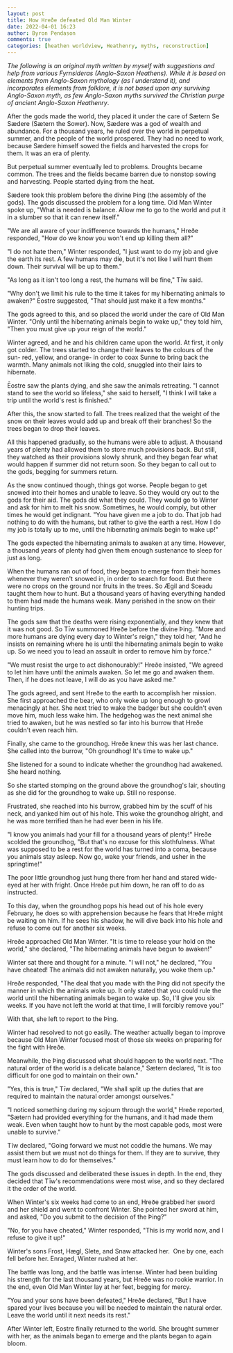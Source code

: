 ```yaml
---
layout: post
title: How Hreðe defeated Old Man Winter
date: 2022-04-01 16:23
author: Byron Pendason
comments: true
categories: [heathen worldview, Heathenry, myths, reconstruction]
---
```

<!-- wp:paragraph -->
<p><em>The following is an original myth written by myself with suggestions and help from various Fyrnsideras (Anglo-Saxon Heathens). While it is based on elements from Anglo-Saxon mythology (as I understand it), and incorporates elements from folklore, it is not based upon any surviving Anglo-Saxon myth, as few Anglo-Saxon myths survived the Christian purge of ancient Anglo-Saxon Heathenry</em>.</p>
<!-- /wp:paragraph -->

<!-- wp:paragraph -->
<p>After the gods made the world, they placed it under the care of Sætern Se Sædere (Sætern the Sower). Now, Sædere was a god of wealth and abundance. For a thousand years, he ruled over the world in perpetual summer, and the people of the world prospered. They had no need to work, because Sædere himself sowed the fields and harvested the crops for them. It was an era of plenty.</p>
<!-- /wp:paragraph -->

<!-- wp:paragraph -->
<p>But perpetual summer eventually led to problems. Droughts became common. The trees and the fields became barren due to nonstop sowing and harvesting. People started dying from the heat.</p>
<!-- /wp:paragraph -->

<!-- wp:paragraph -->
<p>Sædere took this problem before the divine Þing (the assembly of the gods). The gods discussed the problem for a long time. Old Man Winter spoke up, "What is needed is balance. Allow me to go to the world and put it in a slumber so that it can renew itself."</p>
<!-- /wp:paragraph -->

<!-- wp:paragraph -->
<p>"We are all aware of your indifference towards the humans," Hreðe responded, "How do we know you won't end up killing them all?"</p>
<!-- /wp:paragraph -->

<!-- wp:paragraph -->
<p>"I do not hate them," Winter responded, "I just want to do my job and give the earth its rest. A few humans may die, but it's not like I will hunt them down. Their survival will be up to them."</p>
<!-- /wp:paragraph -->

<!-- wp:paragraph -->
<p>"As long as it isn't too long a rest, the humans will be fine," Tīw said.</p>
<!-- /wp:paragraph -->

<!-- wp:paragraph -->
<p>"Why don't we limit his rule to the time it takes for my hibernating animals to awaken?" Ēostre suggested, "That should just make it a few months."</p>
<!-- /wp:paragraph -->

<!-- wp:paragraph -->
<p>The gods agreed to this, and so placed the world under the care of Old Man Winter. "Only until the hibernating animals begin to wake up," they told him, "Then you must give up your reign of the world."</p>
<!-- /wp:paragraph -->

<!-- wp:paragraph -->
<p>Winter agreed, and he and his children came upon the world. At first, it only got colder. The trees started to change their leaves to the colours of the sun- red, yellow, and orange- in order to coax Sunne to bring back the warmth. Many animals not liking the cold, snuggled into their lairs to hibernate.</p>
<!-- /wp:paragraph -->

<!-- wp:paragraph -->
<p>Ēostre saw the plants dying, and she saw the animals retreating. "I cannot stand to see the world so lifeless," she said to herself, "I think I will take a trip until the world's rest is finished."</p>
<!-- /wp:paragraph -->

<!-- wp:paragraph -->
<p>After this, the snow started to fall. The trees realized that the weight of the snow on their leaves would add up and break off their branches! So the trees began to drop their leaves.</p>
<!-- /wp:paragraph -->

<!-- wp:paragraph -->
<p>All this happened gradually, so the humans were able to adjust. A thousand years of plenty had allowed them to store much provisions back. But still, they watched as their provisions slowly shrunk, and they began fear what would happen if summer did not return soon. So they began to call out to the gods, begging for summers return.</p>
<!-- /wp:paragraph -->

<!-- wp:paragraph -->
<p>As the snow continued though, things got worse. People began to get snowed into their homes and unable to leave. So they would cry out to the gods for their aid. The gods did what they could. They would go to Winter and ask for him to melt his snow. Sometimes, he would comply, but other times he would get indignant. "You have given me a job to do. That job had nothing to do with the humans, but rather to give the earth a rest. How I do my job is totally up to me, until the hibernating animals begin to wake up!"</p>
<!-- /wp:paragraph -->

<!-- wp:paragraph -->
<p>The gods expected the hibernating animals to awaken at any time. However, a thousand years of plenty had given them enough sustenance to sleep for just as long.</p>
<!-- /wp:paragraph -->

<!-- wp:paragraph -->
<p>When the humans ran out of food, they began to emerge from their homes whenever they weren't snowed in, in order to search for food. But there were no crops on the ground nor fruits in the trees. So Ægil and Sceadu taught them how to hunt. But a thousand years of having everything handed to them had made the humans weak. Many perished in the snow on their hunting trips.</p>
<!-- /wp:paragraph -->

<!-- wp:paragraph -->
<p>The gods saw that the deaths were rising exponentially, and they knew that it was not good. So Tīw summoned Hreðe before the divine Þing. "More and more humans are dying every day to Winter's reign," they told her, "And he insists on remaining where he is until the hibernating animals begin to wake up. So we need you to lead an assault in order to remove him by force."</p>
<!-- /wp:paragraph -->

<!-- wp:paragraph -->
<p>"We must resist the urge to act dishonourably!" Hreðe insisted, "We agreed to let him have until the animals awaken. So let me go and awaken them. Then, if he does not leave, I will do as you have asked me."</p>
<!-- /wp:paragraph -->

<!-- wp:paragraph -->
<p>The gods agreed, and sent Hreðe to the earth to accomplish her mission. She first approached the bear, who only woke up long enough to growl menacingly at her. She next tried to wake the badger but she couldn't even move him, much less wake him. The hedgehog was the next animal she tried to awaken, but he was nestled so far into his burrow that Hreðe couldn't even reach him.</p>
<!-- /wp:paragraph -->

<!-- wp:paragraph -->
<p>Finally, she came to the groundhog. Hreðe knew this was her last chance. She called into the burrow, "Oh groundhog! It's time to wake up."</p>
<!-- /wp:paragraph -->

<!-- wp:paragraph -->
<p>She listened for a sound to indicate whether the groundhog had awakened. She heard nothing.</p>
<!-- /wp:paragraph -->

<!-- wp:paragraph -->
<p>So she started stomping on the ground above the groundhog's lair, shouting as she did for the groundhog to wake up. Still no response.</p>
<!-- /wp:paragraph -->

<!-- wp:paragraph -->
<p>Frustrated, she reached into his burrow, grabbed him by the scuff of his neck, and yanked him out of his hole. This woke the groundhog alright, and he was more terrified than he had ever been in his life.</p>
<!-- /wp:paragraph -->

<!-- wp:paragraph -->
<p>"I know you animals had your fill for a thousand years of plenty!" Hreðe scolded the groundhog, "But that's no excuse for this slothfulness. What was supposed to be a rest for the world has turned into a coma, because you animals stay asleep. Now go, wake your friends, and usher in the springtime!"</p>
<!-- /wp:paragraph -->

<!-- wp:paragraph -->
<p>The poor little groundhog just hung there from her hand and stared wide-eyed at her with fright. Once Hreðe put him down, he ran off to do as instructed.</p>
<!-- /wp:paragraph -->

<!-- wp:paragraph -->
<p>To this day, when the groundhog pops his head out of his hole every February, he does so with apprehension because he fears that Hreðe might be waiting on him. If he sees his shadow, he will dive back into his hole and refuse to come out for another six weeks.</p>
<!-- /wp:paragraph -->

<!-- wp:paragraph -->
<p>Hreðe approached Old Man Winter. "It is time to release your hold on the world," she declared, "The hibernating animals have begun to awaken!"</p>
<!-- /wp:paragraph -->

<!-- wp:paragraph -->
<p>Winter sat there and thought for a minute. "I will not," he declared, "You have cheated! The animals did not awaken naturally, you woke them up."</p>
<!-- /wp:paragraph -->

<!-- wp:paragraph -->
<p>Hreðe responded, "The deal that you made with the Þing did not specify the manner in which the animals woke up. It only stated that you could rule the world until the hibernating animals began to wake up. So, I'll give you six weeks. If you have not left the world at that time, I will forcibly remove you!"</p>
<!-- /wp:paragraph -->

<!-- wp:paragraph -->
<p>With that, she left to report to the Þing.</p>
<!-- /wp:paragraph -->

<!-- wp:paragraph -->
<p>Winter had resolved to not go easily. The weather actually began to improve because Old Man Winter focused most of those six weeks on preparing for the fight with Hreðe.</p>
<!-- /wp:paragraph -->

<!-- wp:paragraph -->
<p>Meanwhile, the Þing discussed what should happen to the world next. "The natural order of the world is a delicate balance," Sætern declared, "It is too difficult for one god to maintain on their own."</p>
<!-- /wp:paragraph -->

<!-- wp:paragraph -->
<p>"Yes, this is true," Tīw declared, "We shall split up the duties that are required to maintain the natural order amongst ourselves."</p>
<!-- /wp:paragraph -->

<!-- wp:paragraph -->
<p>"I noticed something during my sojourn through the world," Hreðe reported, "Sætern had provided everything for the humans, and it had made them weak. Even when taught how to hunt by the most capable gods, most were unable to survive."</p>
<!-- /wp:paragraph -->

<!-- wp:paragraph -->
<p>Tīw declared, "Going forward we must not coddle the humans. We may assist them but we must not do things for them. If they are to survive, they must learn how to do for themselves."</p>
<!-- /wp:paragraph -->

<!-- wp:paragraph -->
<p>The gods discussed and deliberated these issues in depth. In the end, they decided that Tīw's recommendations were most wise, and so they declared it the order of the world.</p>
<!-- /wp:paragraph -->

<!-- wp:paragraph -->
<p>When Winter's six weeks had come to an end, Hreðe grabbed her sword and her shield and went to confront Winter. She pointed her sword at him, and asked, "Do you submit to the decision of the Þing?"</p>
<!-- /wp:paragraph -->

<!-- wp:paragraph -->
<p>"No, for you have cheated," Winter responded, "This is my world now, and I refuse to give it up!"</p>
<!-- /wp:paragraph -->

<!-- wp:paragraph -->
<p>Winter's sons Frost, Hægl, Slete, and Snaw attacked her.&nbsp; One by one, each fell before her. Enraged, Winter rushed at her.</p>
<!-- /wp:paragraph -->

<!-- wp:paragraph -->
<p>The battle was long, and the battle was intense. Winter had been building his strength for the last thousand years, but Hreðe was no rookie warrior. In the end, even Old Man Winter lay at her feet, begging for mercy.</p>
<!-- /wp:paragraph -->

<!-- wp:paragraph -->
<p>"You and your sons have been defeated," Hreðe declared, "But I have spared your lives because you will be needed to maintain the natural order. Leave the world until it next needs its rest."</p>
<!-- /wp:paragraph -->

<!-- wp:paragraph -->
<p>After Winter left, Eostre finally returned to the world. She brought summer with her, as the animals began to emerge and the plants began to again bloom.</p>
<!-- /wp:paragraph -->
